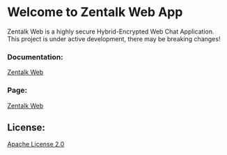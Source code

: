 # Welcome to Zentalk Web App

Zentalk Web is a highly secure Hybrid-Encrypted Web Chat Application.
This project is under active development, there may be breaking changes!

### Documentation:

[Zentalk Web](https://docs.zentachain.io/zentalk/zentalk-web)

### Page:

[Zentalk Web](https://zentalk.chat)

## License:

[Apache License 2.0](https://github.com/ZentaChain/Zentalk-Web/blob/master/LICENSE)
